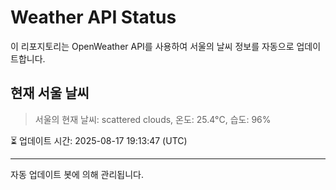 
# Weather API Status

이 리포지토리는 OpenWeather API를 사용하여 서울의 날씨 정보를 자동으로 업데이트합니다.

## 현재 서울 날씨
> 서울의 현재 날씨: scattered clouds, 온도: 25.4°C, 습도: 96%

⏳ 업데이트 시간: 2025-08-17 19:13:47 (UTC)

---
자동 업데이트 봇에 의해 관리됩니다.
